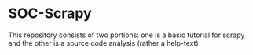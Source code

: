 # SOC-Scrapy
This repository consists of two portions: one is a basic tutorial for scrapy and the other is a source code analysis (rather a help-text)
